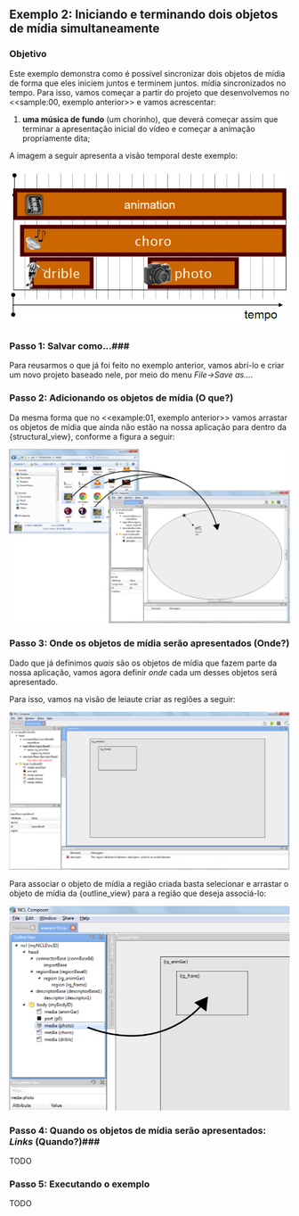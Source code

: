## Exemplo 2: Iniciando e terminando dois objetos de mídia simultaneamente

### Objetivo
Este exemplo demonstra como é possível sincronizar dois objetos de mídia de
forma que eles iniciem juntos e terminem juntos.
mídia sincronizados no tempo. Para isso, vamos começar a partir do projeto que
desenvolvemos no <<sample:00, exemplo anterior>> e vamos acrescentar:

  1. **uma música de fundo** (um chorinho), que deverá começar assim que terminar a
apresentação inicial do vídeo e começar a animação propriamente dita;

A imagem a seguir apresenta a visão temporal deste exemplo:

![](../img/temporal-view.png "Visão temporal do exemplo 02.")

### Passo 1: Salvar como...###
Para reusarmos o que já foi feito no exemplo anterior, vamos abrí-lo e criar um
novo projeto baseado nele, por meio do menu _File->Save as..._.  

### Passo 2: Adicionando os objetos de mídia  (**O que?**) ###
Da mesma forma que no <<example:01, exemplo anterior>> vamos arrastar os objetos
de mídia que ainda não estão na nossa aplicação para dentro da
{structural_view}, conforme a figura a seguir:

![](../img/ex02-drag-and-drop.png "Arraste os objetos de mídia choro.mp3,  drible.mp4 e photo.png do seu gerenciador de arquivos para a {structural_view}.")

### Passo 3: Onde os objetos de mídia serão apresentados (**Onde?**) ###

Dado que já definimos _quais_ são os objetos de mídia que fazem parte da nossa
aplicação, vamos agora definir _onde_ cada um desses objetos será apresentado.

Para isso, vamos na visão de leiaute criar as regiões a seguir:

![](../img/ex02-layout-view.png "Visão de leiaute do <<example:02, Exemplo 02>>.")

Para associar o objeto de mídia a região criada basta selecionar e arrastar o
objeto de mídia da {outline_view} para a região que deseja associá-lo:

![](../img/ex02-associate-media-region.png "Arraste o objeto de mídia da {outline_view} para a região na qual deseja associá-lo.")

### Passo 4: Quando os objetos de mídia serão apresentados: _Links_ (**Quando?**)###
TODO

### Passo 5: Executando o exemplo ###
TODO

